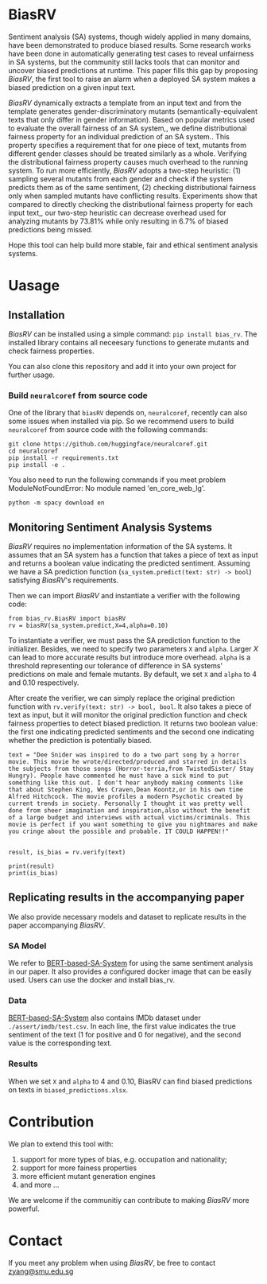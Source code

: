 # BiasRV
Sentiment analysis (SA) systems, though widely applied in many domains, have been demonstrated to produce biased results. Some research works have been done in automatically generating test cases to reveal unfairness in SA systems, but the community still lacks tools that can monitor and uncover biased predictions at runtime. This paper fills this gap by proposing *BiasRV*, the first tool to raise an alarm when a deployed SA system makes a biased prediction on a given input text. 

*BiasRV* dynamically extracts a template from an input text and from the template generates gender-discriminatory mutants (semantically-equivalent texts that only differ in gender information). Based on popular metrics used to evaluate the overall fairness of an SA system,, we define distributional fairness property for an individual prediction of an SA system.. This property specifies a requirement that for one piece of text, mutants from different gender classes should be treated similarly as a whole. Verifying the distributional fairness property causes much overhead to the running system. To run more efficiently, *BiasRV* adopts a two-step heuristic: (1) sampling several mutants from each gender and check if the system predicts them as of the same sentiment, (2) checking distributional fairness only when sampled mutants have conflicting results. Experiments show that compared to directly checking the distributional fairness property for each input text,, our two-step heuristic can decrease overhead used for analyzing mutants by 73.81% while only resulting in 6.7% of biased predictions being missed.

Hope this tool can help build more stable, fair and ethical sentiment analysis systems.

# Uasage

## Installation

*BiasRV* can be installed using a simple command: `pip install bias_rv`. The installed library contains all neceesary functions to generate mutants and check fairness properties.

You can also clone this repository and add it into your own project for further usage.

### Build `neuralcoref` from source code

One of the library that `biasRV` depends on, `neuralcoref`, recently can also some issues when installed via pip. So we recommend users to build `neuralcoref` from source code with the following commands:

```
git clone https://github.com/huggingface/neuralcoref.git
cd neuralcoref
pip install -r requirements.txt
pip install -e .
```

You also need to run the following commands if you meet problem ModuleNotFoundError: No module named 'en_core_web_lg'.
```
python -m spacy download en
```

## Monitoring Sentiment Analysis Systems
*BiasRV* requires no implementation information of the SA systems. It assumes that an SA system has a function that takes a piece of text as input and returns a boolean value indicating the predicted sentiment. Assuming we have a SA prediction function (`sa_system.predict(text: str) -> bool`) satisfying *BiasRV*'s requirements.

Then we can import *BiasRV* and instantiate a verifier with the following code:

```
from bias_rv.BiasRV import biasRV
rv = biasRV(sa_system.predict,X=4,alpha=0.10)
```

To instantiate a verifier, we must pass the SA prediction function to the initializer. Besides, we need to specify two parameters `X` and `alpha`. Larger $X$ can lead to more accurate results but introduce more overhead. `alpha` is a threshold representing our tolerance of difference in SA systems' predictions on male and female mutants. By default, we set `X` and `alpha` to 4 and 0.10 respectively.

After create the verifier, we can simply replace the original prediction function with `rv.verify(text: str) -> bool, bool`. It also takes a piece of text as input, but it will monitor the original prediction function and check fairness properties to detect biased prediction. It returns two boolean value: the first one indicating predicted sentiments and the second one indicating whether the prediction is potentially biased.

```
text = "Dee Snider was inspired to do a two part song by a horror movie. This movie he wrote/directed/produced and starred in details the subjects from those songs (Horror-terria,from TwistedSister/ Stay Hungry). People have commented he must have a sick mind to put something like this out. I don't hear anybody making comments like that about Stephen King, Wes Craven,Dean Koontz,or in his own time Alfred Hitchcock. The movie profiles a modern Psychotic created by current trends in society. Personally I thought it was pretty well done from sheer imagination and inspiration,also without the benefit of a large budget and interviews with actual victims/criminals. This movie is perfect if you want something to give you nightmares and make you cringe about the possible and probable. IT COULD HAPPEN!!"


result, is_bias = rv.verify(text)

print(result)
print(is_bias)
```

## Replicating results in the accompanying paper
We also provide necessary models and dataset to replicate results in the paper accompanying *BiasRV*.

### SA Model
We refer to [BERT-based-SA-System](https://github.com/soarsmu/BERT-based-SA-System) for using the same sentiment analysis in our paper. It also provides a configured docker image that can be easily used. Users can use the docker and install bias_rv.

### Data
[BERT-based-SA-System](https://github.com/soarsmu/BERT-based-SA-System) also contains IMDb dataset under `./assert/imdb/test.csv`.
In each line, the first value indicates the true sentiment of the text (1 for positive and 0 for negative), and the second value
is the corresponding text.

### Results
When we set `X` and `alpha` to 4 and 0.10, BiasRV can find biased predictions on texts in `biased_predictions.xlsx`.



# Contribution
We plan to extend this tool with:
1. support for more types of bias, e.g. occupation and nationality;
2. support for more fainess properties
3. more efficient mutant generation engines
4. and more ...

We are welcome if the communitiy can contribute to making *BiasRV* more powerful.

# Contact
If you meet any problem when using *BiasRV*, be free to contact zyang@smu.edu.sg
